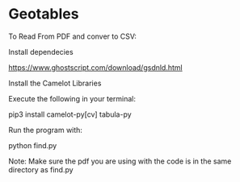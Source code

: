 # Geotables

To Read From PDF and conver to CSV:



Install dependecies

https://www.ghostscript.com/download/gsdnld.html

Install the Camelot Libraries


Execute the following in your terminal:

pip3 install camelot-py[cv] tabula-py


Run the program with:

python find.py

Note: Make sure the pdf you are using with the code is in the same directory as find.py



